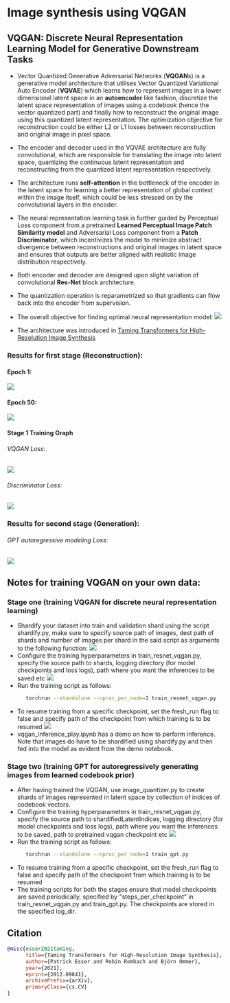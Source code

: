 # Image synthesis using VQGAN
## VQGAN: Discrete Neural Representation Learning Model for Generative Downstream Tasks
- Vector Quantized Generative Adversarial Networks (**VQGAN**s) is a generative model architecture that utilises Vector Quantized Variational Auto Encoder (**VQVAE**) which learns how to represent images in a lower dimensional latent space in an **autoencoder** like fashion, discretize the latent space representation of images using a codebook (hence the vector quantized part) and finally how to reconstruct the original image using this quantized latent representation. The optimization objective for reconstruction could be either L2 or L1 losses between reconstruction and original image in pixel space.
- The encoder and decoder used in the VQVAE architecture are fully convolutional, which are responsible for translating the image into latent space, quantizing the continuous latent representation and reconstructing from the quantized latent representation respectively.
- The architecture runs **self-attention** in the bottleneck of the encoder in the latent space for learning a better representation of global context within the image itself, which could be less stressed on by the convolutional layers in the encoder.
- The neural representation learning task is further guided by Perceptual Loss component from a pretrained **Learned Perceptual Image Patch Similarity model** and Adversarial Loss component from a **Patch Discriminator**, which incentivizes the model to minimize abstract divergence between reconstructions and original images in latent space and ensures that outputs are better aligned with realistic image distribution respectively.
- Both encoder and decoder are designed upon slight variation of convolutional **Res-Net** block architecture.
- The quantization operation is reparametrized so that gradients can flow back into the encoder from supervision.

- The overall objective for finding optimal neural representation model:
![](./plots/optimizationObjective.png)

- The architecture was introduced in [Taming Transformers for High-Resolution Image Synthesis](https://arxiv.org/abs/2012.09841)


### Results for first stage (Reconstruction):
#### Epoch 1:
![](./plots/epoch0.png)
#### Epoch 50:
![](./plots/epoch50.png)

#### Stage 1 Training Graph
###### VQGAN Loss:
![](./plots/vqganLoss.png)
###### Discriminator Loss:
![](./plots/discriminatorLoss.png)

### Results for second stage (Generation):

###### GPT autoregressive modeling Loss:
![](./plots/gpt_loss.png)


## Notes for training VQGAN on your own data:
### Stage one (training VQGAN for discrete neural representation learning)
- Shardify your dataset into train and validation shard using the script shardify.py, make sure to specify source path of images, dest path of shards and number of images per shard in the said script as arguments to the following function:
![](./plots/shardify.png)
- Configure the training hyperparameters in train_resnet_vqgan.py, specify the source path to shards, logging directory (for model checkpoints and loss logs), path where you want the inferences to be saved etc
![](./plots/train_vqgan_configs.png)
- Run the training script as follows:
```bash
      torchrun --standalone --nproc_per_node=1 train_resnet_vqgan.py
```
- To resume training from a specific checkpoint, set the fresh_run flag to false and specify path of the checkpoint from which training is to be resumed
![](./plots/freshrun.png)
- vqgan_inference_play.ipynb has a demo on how to perform inference. Note that images do have to be shardified using shardify.py and then fed into the model as evident from the demo notebook.

### Stage two (training GPT for autoregressively generating images from learned codebook prior)
- After having trained the VQGAN, use image_quantizer.py to create shards of images represented in latent space by collection of indices of codebook vectors.
- Configure the training hyperparameters in train_resnet_vqgan.py, specify the source path to shardifiedLatentIndices, logging directory (for model checkpoints and loss logs), path where you want the inferences to be saved, path to pretrained vqgan checkpoint etc
![](./plots/train_gpt_configs.png)
- Run the training script as follows:
```bash
      torchrun --standalone --nproc_per_node=1 train_gpt.py
```
- To resume training from a specific checkpoint, set the fresh_run flag to false and specify path of the checkpoint from which training is to be resumed
- The training scripts for both the stages ensure that model checkpoints are saved periodically, specified by "steps_per_checkpoint" in train_resnet_vqgan.py and train_gpt.py. The checkpoints are stored in the specified log_dir.
## Citation
```bibtex
@misc{esser2021taming,
      title={Taming Transformers for High-Resolution Image Synthesis}, 
      author={Patrick Esser and Robin Rombach and Björn Ommer},
      year={2021},
      eprint={2012.09841},
      archivePrefix={arXiv},
      primaryClass={cs.CV}
}
```
